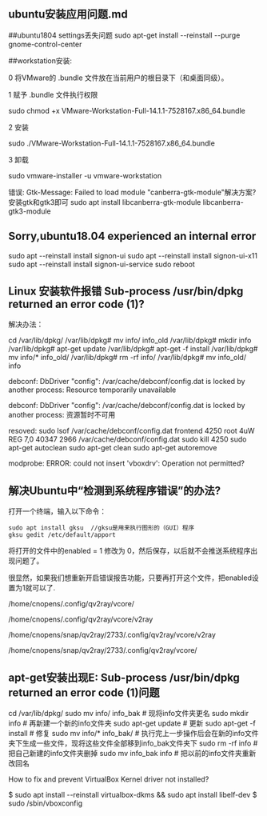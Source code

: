 ## ubuntu安装应用问题.md


##ubuntu1804 settings丢失问题
sudo apt-get install --reinstall --purge gnome-control-center



##workstation安装:


0 将VMware的 .bundle 文件放在当前用户的根目录下（和桌面同级）。

1 赋予 .bundle 文件执行权限

sudo chmod +x VMware-Workstation-Full-14.1.1-7528167.x86_64.bundle


2 安装

sudo ./VMware-Workstation-Full-14.1.1-7528167.x86_64.bundle

3 卸载

sudo vmware-installer -u vmware-workstation


错误:
Gtk-Message: Failed to load module "canberra-gtk-module"解决方案?
安装gtk和gtk3即可
sudo apt install libcanberra-gtk-module libcanberra-gtk3-module



## Sorry,ubuntu18.04 experienced an internal error

sudo apt --reinstall install signon-ui
sudo apt --reinstall install signon-ui-x11
sudo apt --reinstall install signon-ui-service
sudo reboot


## Linux 安装软件报错 Sub-process /usr/bin/dpkg returned an error code (1)?

解决办法：

cd /var/lib/dpkg/
/var/lib/dpkg# mv info/ info_old
/var/lib/dpkg# mkdir info
/var/lib/dpkg# apt-get update
/var/lib/dpkg# apt-get -f install
/var/lib/dpkg# mv info/* info_old/
/var/lib/dpkg# rm -rf info/
/var/lib/dpkg# mv info_old/ info


debconf: DbDriver "config": /var/cache/debconf/config.dat is locked by another process: Resource temporarily unavailable

debconf: DbDriver "config": /var/cache/debconf/config.dat is locked by another process: 资源暂时不可用

resoved: 
sudo lsof /var/cache/debconf/config.dat
frontend 4250 root    4uW  REG    7,0    40347 2966 /var/cache/debconf/config.dat
sudo kill 4250
sudo apt-get autoclean
sudo apt-get clean
sudo apt-get autoremove 


modprobe: ERROR: could not insert 'vboxdrv': Operation not permitted?






## 解决Ubuntu中“检测到系统程序错误”的办法?
打开一个终端，输入以下命令：

    sudo apt install gksu  //gksu是用来执行图形的（GUI）程序
    gksu gedit /etc/default/apport
     

将打开的文件中的enabled = 1 修改为 0，然后保存，以后就不会推送系统程序出现问题了。

很显然，如果我们想重新开启错误报告功能，只要再打开这个文件，把enabled设置为1就可以了.



/home/cnopens/.config/qv2ray/vcore/

/home/cnopens/.config/qv2ray/vcore/v2ray


/home/cnopens/snap/qv2ray/2733/.config/qv2ray/vcore/v2ray

/home/cnopens/snap/qv2ray/2733/.config/qv2ray/vcore/



## apt-get安装出现E: Sub-process /usr/bin/dpkg returned an error code (1)问题

cd /var/lib/dpkg/
sudo mv info/ info_bak          # 现将info文件夹更名
sudo mkdir info                 # 再新建一个新的info文件夹
sudo apt-get update             # 更新
sudo apt-get -f install         # 修复
sudo mv info/* info_bak/        # 执行完上一步操作后会在新的info文件夹下生成一些文件，现将这些文件全部移到info_bak文件夹下
sudo rm -rf info                # 把自己新建的info文件夹删掉
sudo mv info_bak info           # 把以前的info文件夹重新改回名



How to fix and prevent VirtualBox Kernel driver not installed?

$ sudo apt install --reinstall virtualbox-dkms && sudo apt install libelf-dev
$ sudo /sbin/vboxconfig



